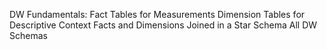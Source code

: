 DW Fundamentals: Fact Tables for Measurements 
Dimension Tables for Descriptive 
Context Facts and Dimensions Joined in a Star Schema 
All DW Schemas